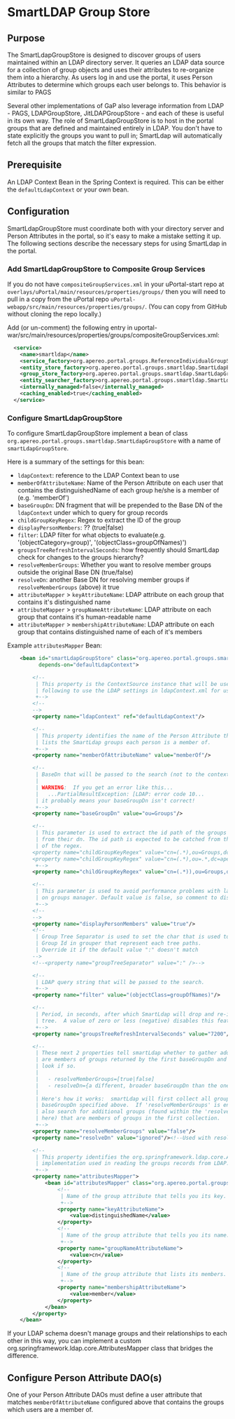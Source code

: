 # SmartLDAP Group Store

## Purpose

The SmartLdapGroupStore is designed to discover groups of users maintained within an LDAP directory server. It queries an LDAP data source for a collection of group objects and uses their attributes to re-organize them into a hierarchy. As users log in and use the portal, it uses Person Attributes to determine which groups each user belongs to. This behavior is similar to PAGS

Several other implementations of GaP also leverage information from LDAP - PAGS, LDAPGroupStore, JitLDAPGroupStore - and each of these is useful in its own way. The role of SmartLdapGroupStore is to host in the portal groups that are defined and maintained entirely in LDAP. You don't have to state explicitly the groups you want to pull in; SmartLdap will automatically fetch all the groups that match the filter expression.

## Prerequisite

An LDAP Context Bean in the Spring Context is required. This can be either the `defaultLdapContext` or your own bean.

## Configuration

SmartLdapGroupStore must coordinate both with your directory server and Person Attributes in the portal, so it's easy to make a mistake setting it up. The following sections describe the necessary steps for using SmartLdap in the portal.

### Add SmartLdapGroupStore to Composite Group Services

If you do not have `compositeGroupServices.xml` in your uPortal-start repo at `overlays/uPortal/main/resources/properties/groups/`
then you will need to pull in a copy from the uPortal repo `uPortal-webapp/src/main/resources/properties/groups/`.
(You can copy from GitHub without cloning the repo locally.)

Add (or un-comment) the following entry in uportal-war/src/main/resources/properties/groups/compositeGroupServices.xml:

```xml
  <service>
    <name>smartldap</name>
    <service_factory>org.apereo.portal.groups.ReferenceIndividualGroupServiceFactory</service_factory>
    <entity_store_factory>org.apereo.portal.groups.smartldap.SmartLdapEntityStore$Factory</entity_store_factory>
    <group_store_factory>org.apereo.portal.groups.smartldap.SmartLdapGroupStore$Factory</group_store_factory>
    <entity_searcher_factory>org.apereo.portal.groups.smartldap.SmartLdapEntitySearcher$Factory</entity_searcher_factory>
    <internally_managed>false</internally_managed>
    <caching_enabled>true</caching_enabled>
  </service>
```

### Configure SmartLdapGroupStore

To configure SmartLdapGroupStore implement a bean of class `org.apereo.portal.groups.smartldap.SmartLdapGroupStore`
with a name of `smartLdapGroupStore`. 

Here is a summary of the settings for this bean:

  - `ldapContext`: reference to the LDAP Context bean to use
  - `memberOfAttributeName`: Name of the Person Attribute on each user that contains the distinguishedName of each group he/she is a member of (e.g. 'memberOf')
  - `baseGroupDn`: DN fragment that will be prepended to the Base DN of the `ldapContext` under which to query for group records
  - `childGroupKeyRegex`: Regex to extract the ID of the group
  - `displayPersonMembers`: ??  (true|false)
  - `filter`: LDAP filter for what objects to evaluate(e.g. '(objectCategory=group)', '(objectClass=groupOfNames)')
  - `groupsTreeRefreshIntervalSeconds`: how frequently should SmartLdap check for changes to the groups hierarchy?
  - `resolveMemberGroups`: Whether you want to resolve member groups outside the original Base DN (true/false)
  - `resolveDn`: another Base DN for resolving member groups if `resolveMemberGroups` (above) it true
  - `attributeMapper` > `keyAttributeName`: LDAP attribute on each group that contains it's distinguished name
  - `attributeMapper` > `groupNameAttributeName`: LDAP attribute on each group that contains it's human-readable name
  - `attributeMapper` > `membershipAttributeName`: LDAP attribute on each group that contains distinguished name of each of it's members

Example `attributesMapper` Bean:

```xml
    <bean id="smartLdapGroupStore" class="org.apereo.portal.groups.smartldap.SmartLdapGroupStore" lazy-init="false"
          depends-on="defaultLdapContext">

        <!--
         | This property is the ContextSource instance that will be used to connect to LDAP.  Uncomment the
         | following to use the LDAP settings in ldapContext.xml for user attributes, or supply your own.
         +-->
        <!--
        -->
        <property name="ldapContext" ref="defaultLdapContext"/>

        <!--
         | This property identifies the name of the Person Attribute that
         | lists the SmartLdap groups each person is a member of.
         +-->
        <property name="memberOfAttributeName" value="memberOf"/>

        <!--
         | BaseDn that will be passed to the search (not to the context).
         |
         | WARNING:  If you get an error like this...
         |   ...PartialResultException: [LDAP: error code 10...
         | it probably means your baseGroupDn isn't correct!
         +-->
        <property name="baseGroupDn" value="ou=Groups"/>

        <!--
         | This parameter is used to extract the id path of the groups
         | from their dn. The id path is expected to be catched from the first group
         | of the regex.
        <property name="childGroupKeyRegex" value="cn=(.*),ou=Groups,dc=apereo,dc=org"/>
        <property name="childGroupKeyRegex" value="cn=(.*),ou=.*,dc=apereo,dc=org"/>
         +-->
        <property name="childGroupKeyRegex" value="cn=(.*)),ou=Groups,dc=apereo,dc=org"/>

        <!--
         | This parameter is used to avoid performance problems with large people's members groups
         | on groups manager. Default value is false, so comment to disable.
         +-->
        <!--
        -->
        <property name="displayPersonMembers" value="true"/>
        <!--
         | Group Tree Separator is used to set the char that is used to compose
         | Group Id in grouper that represent each tree paths.
         | Override it if the default value ":" doesn't match
        -->
        <!--<property name="groupTreeSeparator" value=":" />-->

        <!--
         | LDAP query string that will be passed to the search.
         +-->
        <property name="filter" value="(objectClass=groupOfNames)"/>

        <!--
         | Period, in seconds, after which SmartLdap will drop and re-init the groups
         | tree.  A value of zero or less (negative) disables this feature.
         +-->
        <property name="groupsTreeRefreshIntervalSeconds" value="7200"/>

        <!--
         | These next 2 properties tell smartLdap whether to gather additional groups that
         | are members of groups returned by the first baseGroupDn and filter, and where to
         | look if so.
         |
         |   - resolveMemberGroups=[true|false]
         |   - resolveDn={a different, broader baseGroupDn than the one above}
         |
         | Here's how it works:  smartLdap will first collect all groups under the
         | baseGroupDn specified above.  If 'resolveMemberGroups' is enabled, it will
         | also search for additional groups (found within the 'resolveDn' specified
         | here) that are members of groups in the first collection.
         +-->
        <property name="resolveMemberGroups" value="false"/>
        <property name="resolveDn" value="ignored"/><!--Used with resolveMemberGroups -->

        <!--
         | This property identifies the org.springframework.ldap.core.AttributesMapper
         | implementation used in reading the groups records from LDAP.
         +-->
        <property name="attributesMapper">
            <bean id="attributesMapper" class="org.apereo.portal.groups.smartldap.SimpleAttributesMapper">
                <!--
                 | Name of the group attribute that tells you its key.
                 +-->
                <property name="keyAttributeName">
                    <value>distinguishedName</value>
                </property>
                <!--
                 | Name of the group attribute that tells you its name.
                 +-->
                <property name="groupNameAttributeName">
                    <value>cn</value>
                </property>
                <!--
                 | Name of the group attribute that lists its members.
                 +-->
                <property name="membershipAttributeName">
                    <value>member</value>
                </property>
            </bean>
        </property>
    </bean>
```

If your LDAP schema doesn't manage groups and their relationships to each other in this way, you can implement a custom org.springframework.ldap.core.AttributesMapper class that bridges the difference.

## Configure Person Attribute DAO(s)

One of your Person Attribute DAOs must define a user attribute that matches `memberOfAttributeName` configured above that contains the groups
which users are a member of.

